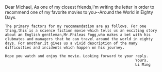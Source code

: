 <!--
 * @Author: 唐王瑶
 * @Email：tangwangyao@hualala.com
 * @Date: 2022-10-20 11:30:13
 * @LastEditors: 唐王瑶
 * @Description: 003范文 推荐英语电影
 * @FilePath: /graduateExamLearnEnglish/20221020/composition003.md
-->
Dear Michael,
    As one of my closest friends,I'm writing the letter in order to recommend one of my favorite movies to you--Around the World in Eighty Days.

    The primary factors for my recommendation are as follows. For one thing,this is a science fiction movie which tells us an exciting story about an English gentleman,Mr.Phileas Fogg,who makes a bet with his clubmates and managers that he can travel around the world in eighty days. For another,it gives us a vivid description of the many difficulties and incidents which happen on his journey.

    Hope you watch and enjoy the movie. Looking forward to your reply.
                                                                Yours,
                                                                Li Ming